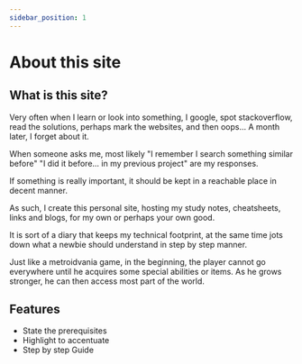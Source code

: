 ```yaml
---
sidebar_position: 1
---
```


# About this site

## What is this site?

Very often when I learn or look into something, I google, spot stackoverflow, read the solutions, perhaps mark the websites, and then oops... A month later, I forget about it.

When someone asks me, most likely "I remember I search something similar before" "I did it before... in my previous project" are my responses.

If something is really important, it should be kept in a reachable place in decent manner.

As such, I create this personal site, hosting my study notes, cheatsheets, links and blogs, for my own or perhaps your own good. 

It is sort of a diary that keeps my technical footprint, at the same time jots down what a newbie should understand in step by step manner.

Just like a metroidvania game, in the beginning, the player cannot go everywhere until he acquires some special abilities or items. As he grows stronger, he can then access most part of the world.

## Features

- State the prerequisites
- Highlight to accentuate
- Step by step Guide
